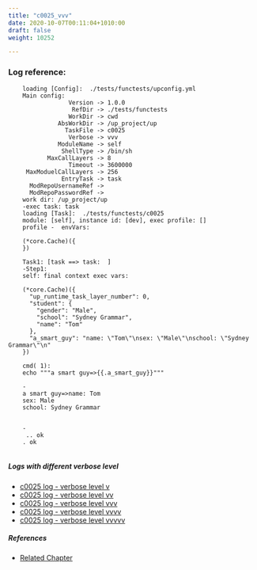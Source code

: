 ```yaml
---
title: "c0025_vvv"
date: 2020-10-07T00:11:04+1010:00
draft: false
weight: 10252

---
```


### Log reference: <no value>

```
    loading [Config]:  ./tests/functests/upconfig.yml
    Main config:
                 Version -> 1.0.0
                  RefDir -> ./tests/functests
                 WorkDir -> cwd
              AbsWorkDir -> /up_project/up
                TaskFile -> c0025
                 Verbose -> vvv
              ModuleName -> self
               ShellType -> /bin/sh
           MaxCallLayers -> 8
                 Timeout -> 3600000
     MaxModuelCallLayers -> 256
               EntryTask -> task
      ModRepoUsernameRef -> 
      ModRepoPasswordRef -> 
    work dir: /up_project/up
    -exec task: task
    loading [Task]:  ./tests/functests/c0025
    module: [self], instance id: [dev], exec profile: []
    profile -  envVars:
    
    (*core.Cache)({
    })
    
    Task1: [task ==> task:  ]
    -Step1:
    self: final context exec vars:
    
    (*core.Cache)({
      "up_runtime_task_layer_number": 0,
      "student": {
        "gender": "Male",
        "school": "Sydney Grammar",
        "name": "Tom"
      },
      "a_smart_guy": "name: \"Tom\"\nsex: \"Male\"\nschool: \"Sydney Grammar\"\n"
    })
    
    cmd( 1):
    echo """a smart guy=>{{.a_smart_guy}}"""
    
    -
    a smart guy=>name: Tom
    sex: Male
    school: Sydney Grammar
    
    
    -
     .. ok
    . ok
    
```

##### Logs with different verbose level
* [c0025 log - verbose level v](../../logs/c0025_v)
* [c0025 log - verbose level vv](../../logs/c0025_vv)
* [c0025 log - verbose level vvv](../../logs/c0025_vvv)
* [c0025 log - verbose level vvvv](../../logs/c0025_vvvv)
* [c0025 log - verbose level vvvvv](../../logs/c0025_vvvvv)

##### References
* [Related Chapter](../../dvars/c0025)
